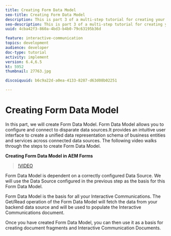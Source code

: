 ```yaml
---
title: Creating Form Data Model
seo-title: Creating Form Data Model
description: This is part 3 of a multi-step tutorial for creating your first interactive communications document. In this part, we will create Form Data Model. Form Data Model allows you to configure and connect to disparate data sources.It provides an intuitive user interface to create a unified data representation schema of business entities and services across connected data sources.The following video walks through the steps to create Form Data Model.
seo-description: This is part 3 of a multi-step tutorial for creating your first interactive communications document. In this part, we will create Form Data Model. Form Data Model allows you to configure and connect to disparate data sources.It provides an intuitive user interface to create a unified data representation schema of business entities and services across connected data sources. The following video walks through the steps to create Form Data Model.
uuid: 4cba42f3-860a-4bd3-b4b0-79c63195b36d

feature: interactive-communication
topics: development
audience: developer
doc-type: tutorial
activity: implement
version: 6.4,6.5
kt: 5952
thumbnail: 27763.jpg

discoiquuid: b6c9a22d-a0ea-4133-8287-d63d08b02251

---
```


# Creating Form Data Model

 In this part, we will create Form Data Model. Form Data Model allows you to configure and connect to disparate data sources.It provides an intuitive user interface to create a unified data representation schema of business entities and services across connected data sources. The following video walks through the steps to create Form Data Model.

**Creating Form Data Model in AEM Forms**

>[!VIDEO](https://video.tv.adobe.com/v/27763/?quality=9&learn=on)

Form Data Model is dependent on a correctly configured Data Source. We will use the Data Source configured in the previous step as the basis for this Form Data Model.

Form Data Model is the basis for all your Interactive Communications. The Get/Read operation of the Form Data Model will fetch the data from your backend data source and will be used to populate the Interactive Communications document.

Once you have created Form Data Model, you can then use it as a basis for creating document fragments and Interactive Communication Documents.
